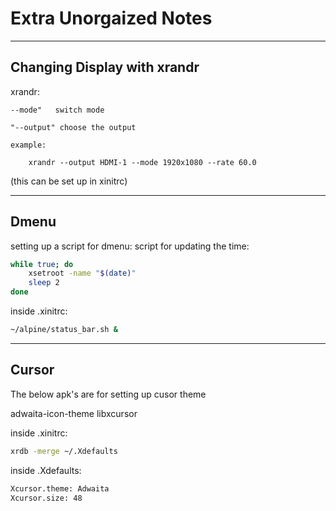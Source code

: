 # Extra Unorgaized Notes
---
## Changing Display with xrandr
xrandr:

    --mode"   switch mode

    "--output" choose the output

    example:

        xrandr --output HDMI-1 --mode 1920x1080 --rate 60.0

(this can be set up in xinitrc)

---
## Dmenu
setting up a script for dmenu:
script for updating the time:
```sh
while true; do
    xsetroot -name "$(date)"
    sleep 2
done
```

inside .xinitrc:
```sh
~/alpine/status_bar.sh &
```

---
## Cursor
The below apk's are for setting up cusor theme

adwaita-icon-theme libxcursor

inside .xinitrc:
```sh
xrdb -merge ~/.Xdefaults
```
inside .Xdefaults:
```sh
Xcursor.theme: Adwaita
Xcursor.size: 48
```
